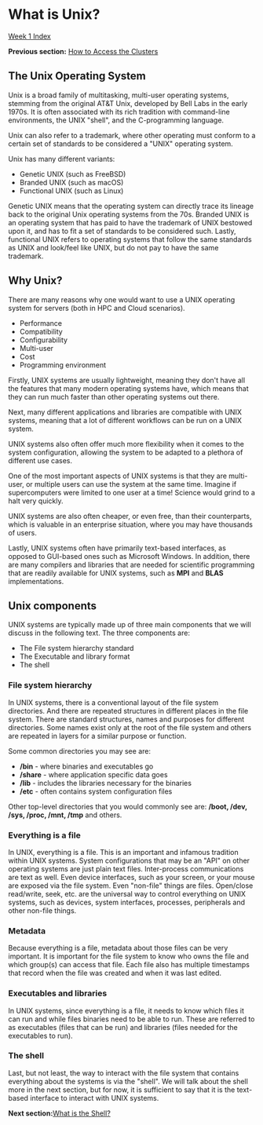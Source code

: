 # What is Unix?
[Week 1 Index](week1.md)

**Previous section:** [How to Access the Clusters](access.md)

## The Unix Operating System
Unix is a broad family of multitasking, multi-user operating systems, stemming from the original AT&T Unix, developed by Bell Labs in the early 1970s. It is often associated with its rich tradition with command-line environments, the UNIX "shell", and the C-programming language.

Unix can also refer to a trademark, where other operating must conform to a certain set of standards to be considered a "UNIX" operating system.

Unix has many different variants:
* Genetic UNIX (such as FreeBSD)
* Branded UNIX (such as macOS)
* Functional UNIX (such as Linux)

Genetic UNIX means that the operating system can directly trace its lineage back to the original Unix operating systems from the 70s. Branded UNIX is an operating system that has paid to have the trademark of UNIX bestowed upon it, and has to fit a set of standards to be considered such. Lastly, functional UNIX refers to operating systems that follow the same standards as UNIX and look/feel like UNIX, but do not pay to have the same trademark.

## Why Unix?
There are many reasons why one would want to use a UNIX operating system for servers (both in HPC and Cloud scenarios).
* Performance
* Compatibility
* Configurability
* Multi-user
* Cost
* Programming environment

Firstly, UNIX systems are usually lightweight, meaning they don't have all the features that many modern operating systems have, which means that they can run much faster than other operating systems out there.

Next, many different applications and libraries are compatible with UNIX systems, meaning that a lot of different workflows can be run on a UNIX system.

UNIX systems also often offer much more flexibility when it comes to the system configuration, allowing the system to be adapted to a plethora of different use cases.

One of the most important aspects of UNIX systems is that they are multi-user, or multiple users can use the system at the same time. Imagine if supercomputers were limited to one user at a time! Science would grind to a halt very quickly.

UNIX systems are also often cheaper, or even free, than their counterparts, which is valuable in an enterprise situation, where you may have thousands of users.

Lastly, UNIX systems often have primarily text-based interfaces, as opposed to GUI-based ones such as Microsoft Windows. In addition, there are many compilers and libraries that are needed for scientific programming that are readily available for UNIX systems, such as **MPI** and **BLAS** implementations.

## Unix components
UNIX systems are typically made up of three main components that we will discuss in the following text. The three components are:
* The File system hierarchy standard
* The Executable and library format
* The shell

### File system hierarchy
In UNIX systems, there is a conventional layout of the file system directories. And there are repeated structures in different places in the file system. There are standard structures, names and purposes for different directories. Some names exist only at the root of the file system and others are repeated in layers for a similar purpose or function.

Some common directories you may see are:
* **/bin** - where binaries and executables go
* **/share** - where application specific data goes
* **/lib** - includes the libraries necessary for the binaries
* **/etc** - often contains system configuration files

Other top-level directories that you would commonly see are: **/boot, /dev, /sys, /proc, /mnt, /tmp** and others.

### Everything is a file
In UNIX, everything is a file. This is an important and infamous tradition within UNIX systems. System configurations that may be an "API" on other operating systems are just plain text files. Inter-process communications are text as well. Even device interfaces, such as your screen, or your mouse are exposed via the file system. Even "non-file" things are files. Open/close read/write, seek, etc. are the universal way to control everything on UNIX systems, such as devices, system interfaces, processes, peripherals and other non-file things.

### Metadata
Because everything is a file, metadata about those files can be very important. It is important for the file system to know who owns the file and which group(s) can access that file. Each file also has multiple timestamps that record when the file was created and when it was last edited.

### Executables and libraries
In UNIX systems, since everything is a file, it needs to know which files it can run and while files binaries need to be able to run. These are referred to as executables (files that can be run) and libraries (files needed for the executables to run).

### The shell
Last, but not least, the way to interact with the file system that contains everything about the systems is via the "shell". We will talk about the shell more in the next section, but for now, it is sufficient to say that it is the text-based interface to interact with UNIX systems.

**Next section:**[What is the Shell?](shell.md)
